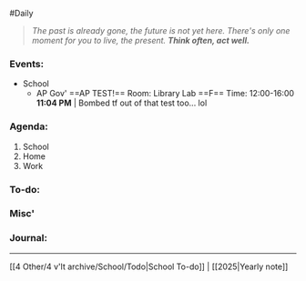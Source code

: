 #Daily
>*The past is already gone, the future is not yet here. There's only one moment for you to live, the present.*
>***Think often, act well.***
### Events:
- School
	- AP Gov'
		==AP TEST!==
			Room: Library Lab ==F==
			Time: 12:00-16:00 
			**11:04 PM** | Bombed tf out of that test too... lol
### Agenda:
1. School
2. Home
3. Work
### To-do:

### Misc'

### Journal:


---
[[4 Other/4 v'lt archive/School/Todo|School To-do]] | [[2025|Yearly note]]